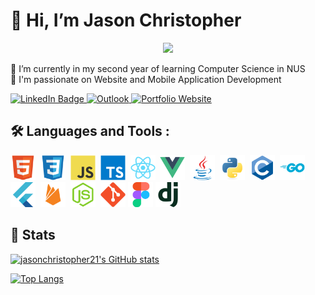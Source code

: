 # 👋 Hi, I’m Jason Christopher

<!-- Typing SVG by DenverCoder1 - https://github.com/DenverCoder1/readme-typing-svg -->
<p align="center">
  <a href="https://github.com/DenverCoder1/readme-typing-svg"><img src="https://readme-typing-svg.demolab.com/?lines=Web%20and%20Mobile%20App%20Developer;Experience%20in%20UI/UX%20Design;Aspiring%20Computer%20Science%20Student&font=Fira%20Code&center=true&width=440&height=45&color=fbb124&vCenter=true&size=22&pause=1000"></a>
</p>

🌱 I’m currently in my second year of learning Computer Science in NUS <br>
🚀 I'm passionate on Website and Mobile Application Development

<div id="badges">
  <a href="https://www.linkedin.com/in/jasonchristopher21/">
    <img src="https://img.shields.io/badge/LinkedIn-blue?style=for-the-badge&logo=linkedin&logoColor=white" alt="LinkedIn Badge"/>
  </a>
  <a href="mailto:jason.christopher@u.nus.edu">
    <img src="https://img.shields.io/badge/Email-ff8c00?style=for-the-badge&logo=microsoftoutlook&logoColor=white" alt="Outlook" />
  </a>
  <a href="https://jasonchristopher.space">
    <img src="https://img.shields.io/badge/Portfolio-3c873a?style=for-the-badge&logo=webflow&logoColor=white" alt="Portfolio Website" />
  </a>
</div>

## :hammer_and_wrench: Languages and Tools :
<div>
  <img src="https://github.com/devicons/devicon/blob/master/icons/html5/html5-original.svg?sanitize=true" title="HTML5" alt="HTML" width="40" height="40"/>&nbsp;
  <img src="https://github.com/devicons/devicon/blob/master/icons/css3/css3-original.svg?sanitize=true"  title="CSS3" alt="CSS" width="40" height="40"/>&nbsp;
  <img src="https://github.com/devicons/devicon/blob/master/icons/javascript/javascript-original.svg?sanitize=true" title="JavaScript" alt="JavaScript" width="40" height="40"/>&nbsp;
  <img src="https://github.com/devicons/devicon/blob/master/icons/typescript/typescript-original.svg?sanitize=true" title="TypeScript" alt="TypeScript" width="40" height="40"/>&nbsp;
  <img src="https://github.com/devicons/devicon/blob/master/icons/react/react-original.svg?sanitize=true" title="React" alt="React" width="40" height="40"/>&nbsp;
  <img src="https://github.com/devicons/devicon/blob/master/icons/vuejs/vuejs-original.svg" title="Vue" alt="Vue" width="40" height="40"/>&nbsp;
  <img src="https://github.com/devicons/devicon/blob/master/icons/java/java-original.svg?sanitize=true" title="Java" alt="Java" width="40" height="40"/>&nbsp;
  <img src="https://github.com/devicons/devicon/blob/master/icons/python/python-original.svg?sanitize=true" title="Python" **alt="Python" width="40" height="40"/>&nbsp;
  <img src="https://github.com/devicons/devicon/blob/master/icons/c/c-original.svg?sanitize=true" title="C" **alt="C" width="40" height="40"/>&nbsp;
  <img src="https://github.com/devicons/devicon/blob/master/icons/go/go-original-wordmark.svg?sanitize=true" title="Golang" **alt="Golang" width="40" height="40"/>&nbsp;
<!--   <img src="https://github.com/devicons/devicon/blob/master/icons/googlecloud/googlecloud-original.svg?sanitize=true" title="Google Cloud" **alt="Google Cloud" width="40" height="40"/>&nbsp; -->
<!--   <img src="https://github.com/devicons/devicon/blob/master/icons/materialui/materialui-original.svg?sanitize=true" title="Material UI" alt="Material UI" width="40" height="40"/>&nbsp; -->
  <img src="https://github.com/devicons/devicon/blob/master/icons/flutter/flutter-original.svg?sanitize=true" title="Flutter" alt="Flutter" width="40" height="40"/>&nbsp;
<!--   <img src="https://github.com/devicons/devicon/blob/master/icons/redux/redux-original.svg?sanitize=true" title="Redux" alt="Redux " width="40" height="40"/>&nbsp; -->
  <img src="https://github.com/devicons/devicon/blob/master/icons/firebase/firebase-plain.svg?sanitize=true" title="Firebase" alt="Firebase" width="40" height="40"/>&nbsp;
  <img src="https://github.com/devicons/devicon/blob/master/icons/nodejs/nodejs-original.svg?sanitize=true" title="NodeJS" alt="NodeJS" width="40" height="40"/>&nbsp;
  <img src="https://github.com/devicons/devicon/blob/master/icons/git/git-original.svg?sanitize=true" title="Git" **alt="Git" width="40" height="40"/>
  <img src="https://github.com/devicons/devicon/blob/master/icons/figma/figma-original.svg?sanitize=true" title="Figma" **alt="Figma" width="40" height="40"/>
  <img src="https://github.com/devicons/devicon/blob/master/icons/django/django-plain.svg?sanitize=true" title="Django" **alt="Django" width="40" height="40"/>&nbsp;
<!-- 
  <img src="https://github.com/devicons/devicon/blob/master/icons/html5/html5-original.svg?" title="HTML5" alt="HTML" width="40" height="40"/>&nbsp;
  <img src="https://github.com/devicons/devicon/blob/master/icons/css3/css3-original.svg"  title="CSS3" alt="CSS" width="40" height="40"/>&nbsp;
  <img src="https://github.com/devicons/devicon/blob/master/icons/javascript/javascript-original.svg" title="JavaScript" alt="JavaScript" width="40" height="40"/>&nbsp;
  <img src="https://github.com/devicons/devicon/blob/master/icons/typescript/typescript-original.svg" title="TypeScript" alt="TypeScript" width="40" height="40"/>&nbsp;
  <img src="https://github.com/devicons/devicon/blob/master/icons/react/react-original.svg" title="React" alt="React" width="40" height="40"/>&nbsp;
  <img src="https://github.com/devicons/devicon/blob/master/icons/java/java-original.svg" title="Java" alt="Java" width="40" height="40"/>&nbsp;
  <img src="https://github.com/devicons/devicon/blob/master/icons/python/python-original.svg" title="Python" **alt="Python" width="40" height="40"/>&nbsp;
  <img src="https://github.com/devicons/devicon/blob/master/icons/c/c-original.svg" title="C" **alt="C" width="40" height="40"/>&nbsp;
  <img src="https://github.com/devicons/devicon/blob/master/icons/go/go-original-wordmark.svg" title="Golang" **alt="Golang" width="40" height="40"/>&nbsp;
  <img src="https://github.com/devicons/devicon/blob/master/icons/googlecloud/googlecloud-original.svg" title="Google Cloud" **alt="Google Cloud" width="40" height="40"/>&nbsp;
  <img src="https://github.com/devicons/devicon/blob/master/icons/materialui/materialui-original.svg" title="Material UI" alt="Material UI" width="40" height="40"/>&nbsp;
  <img src="https://github.com/devicons/devicon/blob/master/icons/flutter/flutter-original.svg" title="Flutter" alt="Flutter" width="40" height="40"/>&nbsp;
  <img src="https://github.com/devicons/devicon/blob/master/icons/redux/redux-original.svg" title="Redux" alt="Redux " width="40" height="40"/>&nbsp;
  <img src="https://github.com/devicons/devicon/blob/master/icons/firebase/firebase-plain.svg" title="Firebase" alt="Firebase" width="40" height="40"/>&nbsp;
  <img src="https://github.com/devicons/devicon/blob/master/icons/nodejs/nodejs-original.svg" title="NodeJS" alt="NodeJS" width="40" height="40"/>&nbsp;
  <img src="https://github.com/devicons/devicon/blob/master/icons/git/git-original.svg" title="Git" **alt="Git" width="40" height="40"/>
  <img src="https://github.com/devicons/devicon/blob/master/icons/figma/figma-original.svg" title="Figma" **alt="Figma" width="40" height="40"/>   -->
</div>

## 🎯 Stats

[![jasonchristopher21's GitHub stats](https://github-readme-stats.vercel.app/api?username=jasonchristopher21&show_icons=true&theme=outrun)](https://github.com/anuraghazra/github-readme-stats)

[![Top Langs](https://github-readme-stats.vercel.app/api/top-langs/?username=jasonchristopher21&layout=compact&theme=outrun)](https://github.com/anuraghazra/github-readme-stats)


<!---
jasonchristopher21/jasonchristopher21 is a ✨ special ✨ repository because its `README.md` (this file) appears on your GitHub profile.
You can click the Preview link to take a look at your changes.

- 💞️ I’m looking to collaborate on ...
- 👀 I’m interested in ...
- 📫 How to reach me ...
--->
